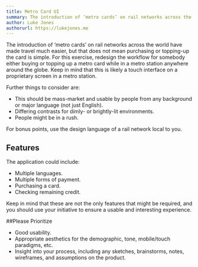 ```yaml
---
title: Metro Card UI
summary: The introduction of ‘metro cards’ on rail networks across the world have made travel much easier, but that does not mean purchasing or topping-up the card is simple. For this exercise, redesign the workflow for somebody either buying or topping up a metro card while in a metro station anywhere around the globe. Keep in mind that this is likely a touch interface on a proprietary screen in a metro station.
author: Luke Jones
authorurl: https://lukejones.me
---
```

The introduction of ‘metro cards’ on rail networks across the world have made travel much easier, but that does not mean purchasing or topping-up the card is simple. For this exercise, redesign the workflow for somebody either buying or topping up a metro card while in a metro station anywhere around the globe. Keep in mind that this is likely a touch interface on a proprietary screen in a metro station.

Further things to consider are:

* This should be mass-market and usable by people from any background or major language (not just English).
* Differing contrasts for dimly- or brightly-lit environments.
* People might be in a rush.

For bonus points, use the design language of a rail network local to you.

## Features

The application could include:

* Multiple languages.
* Multiple forms of payment.
* Purchasing a card.
* Checking remaining credit.

Keep in mind that these are not the only features that might be required, and you should use your initiative to ensure a usable and interesting experience.

##Please Prioritize

* Good usability.
* Appropriate aesthetics for the demographic, tone, mobile/touch paradigms, etc.
* Insight into your process, including any sketches, brainstorms, notes, wireframes, and assumptions on the product.
